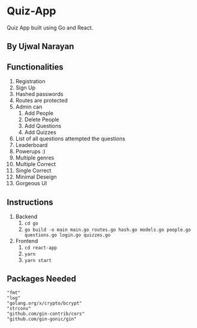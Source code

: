 # Quiz-App
Quiz App built using Go and React.

## By Ujwal Narayan

## Functionalities

1. Registration
2. Sign Up
3. Hashed passwords
4. Routes are protected 
5. Admin can
    1. Add People
    2. Delete People
    3. Add Questions 
    4. Add Quizzes 
6. List of all questions attempted the questions
7. Leaderboard
8. Powerups :)
9. Multiple genres
10. Multiple Correct 
11. Single Correct 
12. Minimal Deseign
13. Gorgeous UI

## Instructions 

1. Backend 
    1. `cd go`
    2. `go build -o main main.go routes.go hash.go models.go people.go questions.go login.go quizzes.go`
2. Frontend
    1. `cd react-app`
    2. `yarn`
    3. `yarn start`
   
## Packages Needed 

    "fmt"
    "log"
	"golang.org/x/crypto/bcrypt"
	"strconv"
    "github.com/gin-contrib/cors"
	"github.com/gin-gonic/gin"


